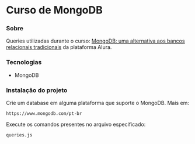 # Curso de MongoDB

### Sobre

Queries utilizadas durante o curso: [MongoDB: uma alternativa aos bancos relacionais tradicionais](https://www.alura.com.br/curso-online-mongodb) da plataforma Alura.

### Tecnologias

- MongoDB

### Instalação do projeto

Crie um database em alguma plataforma que suporte o MongoDB. Mais em:

    https://www.mongodb.com/pt-br

Execute os comandos presentes no arquivo especificado:

    queries.js
